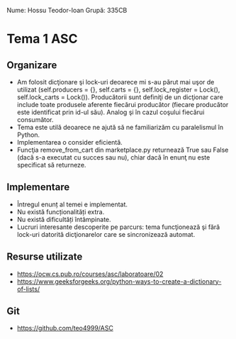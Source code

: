 Nume: Hossu Teodor-Ioan
Grupă: 335CB

# Tema 1 ASC

Organizare
-

* Am folosit dicţionare şi lock-uri deoarece mi s-au părut mai uşor de utilizat
(self.producers = {}, self.carts = {}, self.lock_register = Lock(),
self.lock_carts = Lock()). Producătorii sunt definiţi de un dicţionar care
include toate produsele aferente fiecărui producător (fiecare producător este
identificat prin id-ul său). Analog şi în cazul coşului fiecărui consumător.
* Tema este utilă deoarece ne ajută să ne familiarizăm cu paralelismul în
Python.
* Implementarea o consider eficientă.
* Funcţia remove_from_cart din marketplace.py returnează True sau False (dacă
s-a executat cu succes sau nu), chiar dacă în enunţ nu este specificat să
returneze.


Implementare
-

* Întregul enunț al temei e implementat.
* Nu există funcționalități extra.
* Nu există dificultăți întâmpinate.
* Lucruri interesante descoperite pe parcurs: tema funcţionează şi fără
lock-uri datorită dicţionarelor care se sincronizează automat.


Resurse utilizate
-

* https://ocw.cs.pub.ro/courses/asc/laboratoare/02
* https://www.geeksforgeeks.org/python-ways-to-create-a-dictionary-of-lists/

Git
-
* https://github.com/teo4999/ASC

